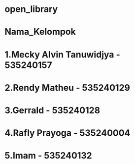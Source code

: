 # open_library

# Nama_Kelompok

# 1.Mecky Alvin Tanuwidjya - 535240157

# 2.Rendy Matheu - 535240129

# 3.Gerrald - 535240128

# 4.Rafly Prayoga - 535240004

# 5.Imam - 535240132